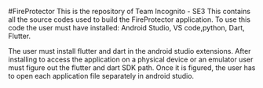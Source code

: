 #FireProtector
This is the repository of Team Incognito - SE3
This contains all the source codes used to build the FireProtector application.
To use this code the user must have installed:
Android Studio,
VS code,python,
Dart,
Flutter.

The user must install flutter and dart in the android studio extensions. After installing to access the application on a physical device or an emulator user must figure out the flutter and dart SDK path. Once it is figured, the user has to open each application file separately in android studio.
